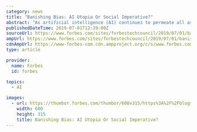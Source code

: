 ```yaml
---
category: news
title: "Banishing Bias: AI Utopia Or Social Imperative?"
abstract: "As artificial intelligence (AI) continues to permeate all aspects of our lives, questions of ethics and fairness are being vehemently debated. In a recent survey of IT professionals -- presented by Roger Taylor, chair of Centre for Data Ethics and ..."
publishedDateTime: 2019-07-01T12:39:00Z
sourceUrl: https://www.forbes.com/sites/forbestechcouncil/2019/07/01/banishing-bias-ai-utopia-or-social-imperative/
ampUrl: https://www.forbes.com/sites/forbestechcouncil/2019/07/01/banishing-bias-ai-utopia-or-social-imperative/amp/
cdnAmpUrl: https://www-forbes-com.cdn.ampproject.org/c/s/www.forbes.com/sites/forbestechcouncil/2019/07/01/banishing-bias-ai-utopia-or-social-imperative/amp/
type: article

provider:
  name: Forbes
  id: forbes

topics:
  - AI

images:
  - url: https://thumbor.forbes.com/thumbor/600x315/https%3A%2F%2Fblogs-images.forbes.com%2Fforbestechcouncil%2Ffiles%2F2019%2F06%2Fa-20-4-500x500.jpg
    width: 600
    height: 315
    title: Banishing Bias: AI Utopia Or Social Imperative?
---
```


